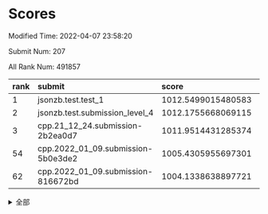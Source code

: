 # Scores

Modified Time: 2022-04-07 23:58:20

Submit Num: 207

All Rank Num: 491857

| rank |               submit               |       score        |       sigma        | pk_num |
| :--- | :--------------------------------- | :----------------- | :----------------- | :----- |
| 1    | jsonzb.test.test_1                 | 1012.5499015480583 | 0.7957728865256194 | 9502   |
| 2    | jsonzb.test.submission_level_4     | 1012.1755668069115 | 0.8109684817993582 | 9507   |
| 3    | cpp.21_12_24.submission-2b2ea0d7   | 1011.9514431285374 | 0.7845891121002533 | 9504   |
| 54   | cpp.2022_01_09.submission-5b0e3de2 | 1005.4305955697301 | 0.7290760783297648 | 9502   |
| 62   | cpp.2022_01_09.submission-816672bd | 1004.1338638897721 | 0.7115553409415635 | 9508   |


<details>
<summary>全部</summary>

| rank |                 submit                 |       score        |       sigma        | pk_num |
| :--- | :------------------------------------- | :----------------- | :----------------- | :----- |
| 1    | jsonzb.test.test_1                     | 1012.5499015480583 | 0.7957728865256194 | 9502   |
| 2    | jsonzb.test.submission_level_4         | 1012.1755668069115 | 0.8109684817993582 | 9507   |
| 3    | cpp.21_12_24.submission-2b2ea0d7       | 1011.9514431285374 | 0.7845891121002533 | 9504   |
| 4    | gobigger.level_3.submission_level_3_30 | 1011.7499117791659 | 0.7525501842120581 | 9504   |
| 5    | gobigger.level_3.submission_level_3_41 | 1011.3179513795828 | 0.774357867504241  | 9503   |
| 6    | gobigger.level_3.submission_level_3_32 | 1011.035367148763  | 0.7975094065389333 | 9501   |
| 7    | gobigger.level_3.submission_level_3_23 | 1010.90637930132   | 0.7600595574649994 | 9505   |
| 8    | gobigger.level_3.submission_level_3_16 | 1010.8298100988069 | 0.7634201681138262 | 9502   |
| 9    | gobigger.level_3.submission_level_3_35 | 1010.7890718875211 | 0.7778025411159093 | 9505   |
| 10   | gobigger.level_3.submission_level_3_21 | 1010.7691341964289 | 0.7762199285314663 | 9504   |
| 11   | gobigger.level_3.submission_level_3_36 | 1010.6950910843444 | 0.7807453352347759 | 9506   |
| 12   | gobigger.level_3.submission_level_3_47 | 1010.6638337654178 | 0.7755307747236284 | 9505   |
| 13   | gobigger.level_3.submission_level_3_17 | 1010.5861695219751 | 0.7766227696301676 | 9502   |
| 14   | gobigger.level_3.submission_level_3_48 | 1010.5687150034105 | 0.7762025372770905 | 9507   |
| 15   | gobigger.level_3.submission_level_3_46 | 1010.5521521509075 | 0.7581990755158232 | 9508   |
| 16   | gobigger.level_3.submission_level_3_39 | 1010.5073706669608 | 0.7748306334775058 | 9503   |
| 17   | gobigger.level_3.submission_level_3_10 | 1010.4706174337142 | 0.7650614661231893 | 9506   |
| 18   | gobigger.level_3.submission_level_3_20 | 1010.4045916499737 | 0.7630341597704345 | 9510   |
| 19   | gobigger.level_3.submission_level_3_13 | 1010.3596616122045 | 0.7436903021118542 | 9501   |
| 20   | gobigger.level_3.submission_level_3_15 | 1010.2662514414004 | 0.7552539755554992 | 9503   |
| 21   | gobigger.level_3.submission_level_3_40 | 1010.2280754306271 | 0.7488793380718989 | 9506   |
| 22   | gobigger.level_3.submission_level_3_11 | 1010.2089960719643 | 0.7411110152316605 | 9504   |
| 23   | gobigger.level_3.submission_level_3_3  | 1010.1859347524321 | 0.7734830864650954 | 9502   |
| 24   | gobigger.level_3.submission_level_3_25 | 1010.1762553327009 | 0.7606222269495098 | 9506   |
| 25   | gobigger.level_3.submission_level_3_28 | 1010.136803404669  | 0.7650461465342487 | 9507   |
| 26   | gobigger.level_3.submission_level_3_2  | 1010.1252366950608 | 0.7684885460319381 | 9508   |
| 27   | gobigger.level_3.submission_level_3_29 | 1010.0885819255323 | 0.7502052770037205 | 9499   |
| 28   | gobigger.level_3.submission_level_3_38 | 1010.0527404937357 | 0.7634974012819595 | 9507   |
| 29   | gobigger.level_3.submission_level_3_24 | 1009.952562862655  | 0.7556400216124853 | 9504   |
| 30   | gobigger.level_3.submission_level_3_44 | 1009.8842433671805 | 0.7426148562011713 | 9505   |
| 31   | gobigger.level_3.submission_level_3_8  | 1009.8561868362167 | 0.7611688398039039 | 9504   |
| 32   | gobigger.level_3.submission_level_3_14 | 1009.8390476488305 | 0.793897740275767  | 9506   |
| 33   | gobigger.level_3.submission_level_3_43 | 1009.8322375148249 | 0.7539073614941475 | 9500   |
| 34   | gobigger.level_3.submission_level_3_45 | 1009.693070834834  | 0.797605229725732  | 9502   |
| 35   | gobigger.level_3.submission_level_3_5  | 1009.666403413282  | 0.7608372233447851 | 9505   |
| 36   | gobigger.level_3.submission_level_3_26 | 1009.6001439352349 | 0.7547467896168677 | 9509   |
| 37   | gobigger.level_3.submission_level_3_18 | 1009.5446417884147 | 0.7558936100706865 | 9500   |
| 38   | gobigger.level_3.submission_level_3_49 | 1009.5118217388012 | 0.7582670213046886 | 9508   |
| 39   | gobigger.level_3.submission_level_3_12 | 1009.500574199685  | 0.795723893130027  | 9505   |
| 40   | gobigger.level_3.submission_level_3_19 | 1009.49679507582   | 0.7681684922277229 | 9505   |
| 41   | gobigger.level_3.submission_level_3_9  | 1009.376288786008  | 0.7799518917661004 | 9499   |
| 42   | gobigger.level_3.submission_level_3_0  | 1009.3274977618818 | 0.761981572171487  | 9502   |
| 43   | gobigger.level_3.submission_level_3_6  | 1009.3091100433533 | 0.7521712925126195 | 9502   |
| 44   | gobigger.level_3.submission_level_3_37 | 1009.2986364145813 | 0.7507219442778604 | 9503   |
| 45   | gobigger.level_3.submission_level_3_7  | 1009.2505548764711 | 0.7508268277018434 | 9504   |
| 46   | gobigger.level_3.submission_level_3_1  | 1009.1696993872795 | 0.74240931419539   | 9507   |
| 47   | gobigger.level_3.submission_level_3_42 | 1009.0477345100254 | 0.7463230927379917 | 9500   |
| 48   | gobigger.level_3.submission_level_3_34 | 1008.7050605640923 | 0.7217527209791955 | 9503   |
| 49   | gobigger.level_3.submission_level_3_22 | 1008.700793033045  | 0.7428198780902927 | 9504   |
| 50   | gobigger.level_3.submission_level_3_31 | 1008.665486088728  | 0.7226975150201754 | 9506   |
| 51   | gobigger.level_3.submission_level_3_33 | 1008.6317747001079 | 0.7365131145293463 | 9510   |
| 52   | gobigger.level_3.submission_level_3_4  | 1008.5904662075279 | 0.7377942311138544 | 9506   |
| 53   | gobigger.level_3.submission_level_3_27 | 1008.3118788308162 | 0.7355060216030451 | 9505   |
| 54   | cpp.2022_01_09.submission-5b0e3de2     | 1005.4305955697301 | 0.7290760783297648 | 9502   |
| 55   | gobigger.level_1.submission_level_1_27 | 1004.6559479680595 | 0.7215385954536229 | 9504   |
| 56   | gobigger.level_1.submission_level_1_43 | 1004.6381968946773 | 0.7107749920873168 | 9503   |
| 57   | gobigger.level_1.submission_level_1_2  | 1004.6316633834064 | 0.7024644268010952 | 9505   |
| 58   | gobigger.level_1.submission_level_1_48 | 1004.6001931492056 | 0.7090868248421356 | 9503   |
| 59   | gobigger.level_1.submission_level_1_10 | 1004.4851457424297 | 0.7216991705445578 | 9505   |
| 60   | gobigger.level_1.submission_level_1_35 | 1004.307489974893  | 0.733696850257677  | 9510   |
| 61   | gobigger.level_1.submission_level_1_3  | 1004.1428616431007 | 0.711432605155338  | 9506   |
| 62   | cpp.2022_01_09.submission-816672bd     | 1004.1338638897721 | 0.7115553409415635 | 9508   |
| 63   | gobigger.level_1.submission_level_1_38 | 1004.0985409479074 | 0.7186970071278018 | 9503   |
| 64   | gobigger.level_1.submission_level_1_25 | 1004.0796805349119 | 0.7185316243981503 | 9505   |
| 65   | gobigger.level_1.submission_level_1_19 | 1004.051686338922  | 0.7129751749175903 | 9504   |
| 66   | gobigger.level_1.submission_level_1_8  | 1004.0478765795722 | 0.7206914608401883 | 9504   |
| 67   | gobigger.level_1.submission_level_1_33 | 1003.9215873779817 | 0.729478176744999  | 9506   |
| 68   | gobigger.level_1.submission_level_1_16 | 1003.8850905624711 | 0.7129950828050958 | 9509   |
| 69   | gobigger.level_1.submission_level_1_40 | 1003.7411315166185 | 0.7141817957459591 | 9509   |
| 70   | gobigger.level_1.submission_level_1_46 | 1003.4789954647457 | 0.7098727852401131 | 9503   |
| 71   | gobigger.level_1.submission_level_1_28 | 1003.4207883722063 | 0.7109457721903211 | 9504   |
| 72   | gobigger.level_1.submission_level_1_31 | 1003.3936793078113 | 0.7079506119859299 | 9504   |
| 73   | gobigger.level_1.submission_level_1_4  | 1003.3718712182563 | 0.7165436803770321 | 9503   |
| 74   | gobigger.level_1.submission_level_1_11 | 1003.3637562410041 | 0.7092201849164464 | 9504   |
| 75   | gobigger.level_1.submission_level_1_23 | 1003.3265986442605 | 0.7172826104241352 | 9502   |
| 76   | gobigger.level_1.submission_level_1_45 | 1003.3030494857607 | 0.7192237372506888 | 9507   |
| 77   | gobigger.level_1.submission_level_1_9  | 1003.290219854995  | 0.7140038135051952 | 9509   |
| 78   | gobigger.level_1.submission_level_1_49 | 1003.2621373630296 | 0.7173759515124528 | 9507   |
| 79   | gobigger.level_1.submission_level_1_22 | 1003.2373245532435 | 0.7168965416606143 | 9505   |
| 80   | gobigger.level_1.submission_level_1_29 | 1003.2166040484237 | 0.7141932168653868 | 9512   |
| 81   | gobigger.level_1.submission_level_1_30 | 1003.1291371745676 | 0.7079078671268463 | 9501   |
| 82   | gobigger.level_1.submission_level_1_21 | 1003.0859705826842 | 0.7170651825395676 | 9499   |
| 83   | gobigger.level_1.submission_level_1_5  | 1003.0217640474336 | 0.7128396769993344 | 9507   |
| 84   | gobigger.level_1.submission_level_1_24 | 1003.0162357980166 | 0.7166430843313919 | 9505   |
| 85   | gobigger.level_1.submission_level_1_36 | 1003.0087048262411 | 0.7085589173696073 | 9503   |
| 86   | gobigger.level_1.submission_level_1_41 | 1002.9392485391771 | 0.7099081337691131 | 9506   |
| 87   | gobigger.level_1.submission_level_1_15 | 1002.9080073018862 | 0.7104954553403805 | 9502   |
| 88   | gobigger.level_1.submission_level_1_37 | 1002.8999489180886 | 0.7143952628597257 | 9511   |
| 89   | gobigger.level_1.submission_level_1_0  | 1002.8135600718555 | 0.7104472206272026 | 9500   |
| 90   | gobigger.level_1.submission_level_1_17 | 1002.8106583306384 | 0.7097232566222758 | 9506   |
| 91   | gobigger.level_1.submission_level_1_42 | 1002.7411470461952 | 0.723487059533937  | 9506   |
| 92   | gobigger.level_1.submission_level_1_20 | 1002.7171890801657 | 0.7205884378737597 | 9505   |
| 93   | gobigger.level_1.submission_level_1_44 | 1002.7029268213728 | 0.7042402131771555 | 9508   |
| 94   | gobigger.level_1.submission_level_1_34 | 1002.643542104891  | 0.7044608929785144 | 9508   |
| 95   | gobigger.level_1.submission_level_1_12 | 1002.4374966955087 | 0.7161881261343324 | 9500   |
| 96   | gobigger.level_1.submission_level_1_39 | 1002.429851910184  | 0.7134382659876355 | 9506   |
| 97   | gobigger.level_1.submission_level_1_13 | 1002.3788987787049 | 0.7157099297264307 | 9503   |
| 98   | gobigger.level_1.submission_level_1_7  | 1002.2821574376278 | 0.7141112631701547 | 9506   |
| 99   | gobigger.level_1.submission_level_1_1  | 1002.2149225047199 | 0.7063147699085243 | 9512   |
| 100  | gobigger.level_1.submission_level_1_6  | 1002.1568446488271 | 0.7172822479394997 | 9502   |
| 101  | gobigger.level_1.submission_level_1_18 | 1002.1549397824211 | 0.7116502664443424 | 9505   |
| 102  | gobigger.level_1.submission_level_1_26 | 1002.1308268411948 | 0.7112334928595103 | 9504   |
| 103  | gobigger.level_1.submission_level_1_14 | 1002.1099856400475 | 0.7172236766683158 | 9505   |
| 104  | gobigger.level_1.submission_level_1_32 | 1002.0172433531397 | 0.7116242298686409 | 9502   |
| 105  | gobigger.level_1.submission_level_1_47 | 1001.4660925430127 | 0.7059494809874413 | 9506   |
| 106  | gobigger.random.submission_random_27   | 997.418369406078   | 0.7112924012186279 | 9502   |
| 107  | gobigger.random.submission_random_38   | 997.2880428817191  | 0.7071460736212555 | 9505   |
| 108  | gobigger.random.submission_random_42   | 997.1674562017615  | 0.7120631449418028 | 9504   |
| 109  | gobigger.random.submission_random_34   | 996.9103710260279  | 0.7168045346130876 | 9505   |
| 110  | gobigger.random.submission_random_29   | 996.7376231993352  | 0.7013920747901892 | 9503   |
| 111  | gobigger.random.submission_random_20   | 996.7168455847547  | 0.7064158336626527 | 9509   |
| 112  | gobigger.random.submission_random_12   | 996.6341754817753  | 0.7075010800260396 | 9503   |
| 113  | gobigger.random.submission_random_16   | 996.6236041424075  | 0.7007071091761674 | 9501   |
| 114  | gobigger.random.submission_random_36   | 996.5589176683347  | 0.7157908220808102 | 9501   |
| 115  | gobigger.random.submission_random_39   | 996.5438327430084  | 0.6994736495748526 | 9505   |
| 116  | gobigger.random.submission_random_23   | 996.5367213899186  | 0.7127043689417382 | 9503   |
| 117  | gobigger.random.submission_random_33   | 996.5148620568777  | 0.7026685943148114 | 9500   |
| 118  | gobigger.random.submission_random_15   | 996.4740151740216  | 0.7056648047810167 | 9508   |
| 119  | gobigger.random.submission_random_26   | 996.4727330696626  | 0.7195947480207394 | 9503   |
| 120  | gobigger.random.submission_random_7    | 996.4423445329677  | 0.7161390987736338 | 9505   |
| 121  | gobigger.random.submission_random_35   | 996.3388032792965  | 0.7112405071526503 | 9505   |
| 122  | gobigger.random.submission_random_17   | 996.3348275246727  | 0.7025726116496851 | 9504   |
| 123  | gobigger.random.submission_random_4    | 996.3146250934963  | 0.7062153639918461 | 9508   |
| 124  | gobigger.random.submission_random_31   | 996.2953553027556  | 0.7165688572236965 | 9504   |
| 125  | gobigger.random.submission_random_37   | 996.1772786370086  | 0.7147011050204661 | 9504   |
| 126  | gobigger.random.submission_random_25   | 996.1515629817976  | 0.7052915223492942 | 9506   |
| 127  | gobigger.random.submission_random_10   | 996.1217728175923  | 0.7127678254230515 | 9505   |
| 128  | gobigger.random.submission_random_18   | 996.1016242122951  | 0.7091091060737824 | 9502   |
| 129  | gobigger.random.submission_random_47   | 996.0672702913974  | 0.7144212419252979 | 9503   |
| 130  | gobigger.random.submission_random_43   | 996.045999432927   | 0.7039609717737578 | 9508   |
| 131  | gobigger.random.submission_random_2    | 996.0270079853672  | 0.7187241022461439 | 9503   |
| 132  | gobigger.random.submission_random_48   | 995.9751188601098  | 0.7181428333317149 | 9508   |
| 133  | gobigger.random.submission_random_8    | 995.9472673070295  | 0.7214601661607697 | 9502   |
| 134  | gobigger.random.submission_random_44   | 995.8698742282263  | 0.7086315072697639 | 9505   |
| 135  | gobigger.random.submission_random_14   | 995.8630862834443  | 0.7013593148191142 | 9508   |
| 136  | gobigger.random.submission_random_21   | 995.8504185086233  | 0.7080101139415753 | 9502   |
| 137  | gobigger.random.submission_random_49   | 995.8183170267993  | 0.7034237736411278 | 9507   |
| 138  | gobigger.random.submission_random_11   | 995.8076235548722  | 0.7001922308247643 | 9507   |
| 139  | gobigger.random.submission_random_28   | 995.7840186553128  | 0.7112415843982025 | 9505   |
| 140  | gobigger.random.submission_random_5    | 995.776647027875   | 0.7027973628057591 | 9504   |
| 141  | gobigger.random.submission_random_0    | 995.7416201545708  | 0.7142703832457398 | 9504   |
| 142  | gobigger.random.submission_random_24   | 995.7414896515895  | 0.7270434217521679 | 9508   |
| 143  | gobigger.random.submission_random_22   | 995.7103597719254  | 0.716874974957212  | 9506   |
| 144  | gobigger.random.submission_random_1    | 995.6987973379964  | 0.7115641107836553 | 9501   |
| 145  | gobigger.random.submission_random_32   | 995.3806024580697  | 0.7159433741123898 | 9503   |
| 146  | gobigger.random.submission_random_46   | 995.3373701574005  | 0.7033531936176356 | 9505   |
| 147  | gobigger.level_2.submission_level_2_25 | 995.334229672796   | 0.7193916713411143 | 9504   |
| 148  | gobigger.random.submission_random_6    | 995.3015807165535  | 0.71888334791055   | 9510   |
| 149  | gobigger.random.submission_random_9    | 995.2230824929337  | 0.7172363665018255 | 9504   |
| 150  | gobigger.random.submission_random_13   | 995.1849305024298  | 0.7235543095595207 | 9501   |
| 151  | gobigger.random.submission_random_3    | 995.1732546038297  | 0.7071311234243528 | 9506   |
| 152  | gobigger.random.submission_random_40   | 995.0946607148148  | 0.7070142628449327 | 9507   |
| 153  | gobigger.random.submission_random_30   | 995.00397421921    | 0.7138136804946109 | 9509   |
| 154  | gobigger.random.submission_random_41   | 994.9651856801711  | 0.7121898895690253 | 9503   |
| 155  | gobigger.random.submission_random_19   | 994.8865268842856  | 0.7255172118767974 | 9508   |
| 156  | gobigger.level_2.submission_level_2_44 | 994.806158081755   | 0.7203273597178068 | 9498   |
| 157  | gobigger.level_2.submission_level_2_4  | 994.4464035723371  | 0.7454914877961346 | 9499   |
| 158  | gobigger.random.submission_random_45   | 994.4203596558023  | 0.7228915719460797 | 9506   |
| 159  | gobigger.level_2.submission_level_2_11 | 994.4158615633969  | 0.7224195090298677 | 9504   |
| 160  | gobigger.level_2.submission_level_2_23 | 994.3299400954434  | 0.7222358703051888 | 9504   |
| 161  | gobigger.level_2.submission_level_2_15 | 993.9769088950336  | 0.7257912402418223 | 9509   |
| 162  | gobigger.level_2.submission_level_2_22 | 993.4954954344785  | 0.736026080318894  | 9502   |
| 163  | gobigger.level_2.submission_level_2_1  | 993.3443482804452  | 0.7385392684329559 | 9505   |
| 164  | gobigger.level_2.submission_level_2_39 | 992.9753987501739  | 0.7192229361834098 | 9504   |
| 165  | gobigger.level_2.submission_level_2_14 | 992.924823312793   | 0.7502966586492245 | 9504   |
| 166  | gobigger.level_2.submission_level_2_6  | 992.8609894092259  | 0.7279401087417826 | 9502   |
| 167  | gobigger.level_2.submission_level_2_33 | 992.8343628280512  | 0.7324742090991759 | 9499   |
| 168  | gobigger.level_2.submission_level_2_42 | 992.8012296413784  | 0.7345622861895666 | 9501   |
| 169  | gobigger.level_2.submission_level_2_38 | 992.7899617518727  | 0.7350696041071735 | 9503   |
| 170  | gobigger.level_2.submission_level_2_16 | 992.7656016628038  | 0.7428507944348963 | 9505   |
| 171  | gobigger.level_2.submission_level_2_19 | 992.7510129233233  | 0.7402908553206391 | 9503   |
| 172  | gobigger.level_2.submission_level_2_2  | 992.6515353157499  | 0.7541838083073849 | 9505   |
| 173  | gobigger.level_2.submission_level_2_0  | 992.6174985226041  | 0.730206984431048  | 9506   |
| 174  | gobigger.level_2.submission_level_2_5  | 992.4813827485989  | 0.7346375666999586 | 9503   |
| 175  | gobigger.level_2.submission_level_2_7  | 992.4650401520214  | 0.7344259644454186 | 9503   |
| 176  | gobigger.level_2.submission_level_2_20 | 992.2685582201797  | 0.7424047118708723 | 9508   |
| 177  | gobigger.level_2.submission_level_2_18 | 992.2463599065247  | 0.7354402786112477 | 9509   |
| 178  | gobigger.level_2.submission_level_2_12 | 992.2252530548985  | 0.7512151129422334 | 9511   |
| 179  | gobigger.level_2.submission_level_2_29 | 992.2069809556951  | 0.7642105724157754 | 9499   |
| 180  | gobigger.level_2.submission_level_2_17 | 992.1975395409249  | 0.7435075979444822 | 9505   |
| 181  | gobigger.level_2.submission_level_2_31 | 992.190930453173   | 0.7511224008511688 | 9502   |
| 182  | gobigger.level_2.submission_level_2_47 | 992.1815380188509  | 0.7526218337212564 | 9499   |
| 183  | gobigger.level_2.submission_level_2_34 | 992.1036069445579  | 0.7406030325497128 | 9503   |
| 184  | gobigger.level_2.submission_level_2_30 | 992.1027539163396  | 0.7304014264203045 | 9508   |
| 185  | gobigger.level_2.submission_level_2_37 | 992.0994074511644  | 0.7399619929216488 | 9500   |
| 186  | gobigger.level_2.submission_level_2_13 | 992.0690008682799  | 0.7529066018311759 | 9503   |
| 187  | gobigger.level_2.submission_level_2_27 | 992.0370950388071  | 0.7674717426557305 | 9505   |
| 188  | gobigger.level_2.submission_level_2_21 | 991.9721777018632  | 0.7516474078416545 | 9502   |
| 189  | gobigger.level_2.submission_level_2_24 | 991.9263140740288  | 0.7530111796251381 | 9504   |
| 190  | gobigger.level_2.submission_level_2_9  | 991.8965542275191  | 0.742126217510651  | 9503   |
| 191  | gobigger.level_2.submission_level_2_43 | 991.8318970860416  | 0.7517246727137402 | 9503   |
| 192  | gobigger.level_2.submission_level_2_3  | 991.8113940881934  | 0.7782440281488854 | 9501   |
| 193  | gobigger.level_2.submission_level_2_40 | 991.7365650811191  | 0.740572512882601  | 9505   |
| 194  | gobigger.level_2.submission_level_2_41 | 991.7214891196011  | 0.7672822032991186 | 9506   |
| 195  | gobigger.level_2.submission_level_2_28 | 991.6662418138567  | 0.7445625055447742 | 9507   |
| 196  | gobigger.level_2.submission_level_2_46 | 991.6349778596094  | 0.7543031861436406 | 9507   |
| 197  | gobigger.level_2.submission_level_2_45 | 991.5616460115251  | 0.7283468286414271 | 9506   |
| 198  | gobigger.level_2.submission_level_2_8  | 991.535166422043   | 0.7539561178897647 | 9504   |
| 199  | gobigger.level_2.submission_level_2_35 | 991.0858770154761  | 0.7378009916689103 | 9500   |
| 200  | gobigger.level_2.submission_level_2_26 | 991.0849052825095  | 0.7501803916084765 | 9502   |
| 201  | gobigger.level_2.submission_level_2_32 | 991.0633185537382  | 0.777205794760631  | 9506   |
| 202  | gobigger.level_2.submission_level_2_10 | 991.0075240808007  | 0.746158134369814  | 9502   |
| 203  | gobigger.level_2.submission_level_2_49 | 990.9883563301158  | 0.7809167260959597 | 9502   |
| 204  | gobigger.level_2.submission_level_2_48 | 990.9211962485223  | 0.7492283219194975 | 9508   |
| 205  | gobigger.level_2.submission_level_2_36 | 990.5154583115058  | 0.7683028813677101 | 9499   |
| 206  | gobigger.none.submission_none_0        | 977.1453568292707  | 1.3070089406965795 | 9511   |
| 207  | gobigger.none.submission_none_1        | 976.2748541561112  | 1.5351352356758283 | 9505   |

</details>